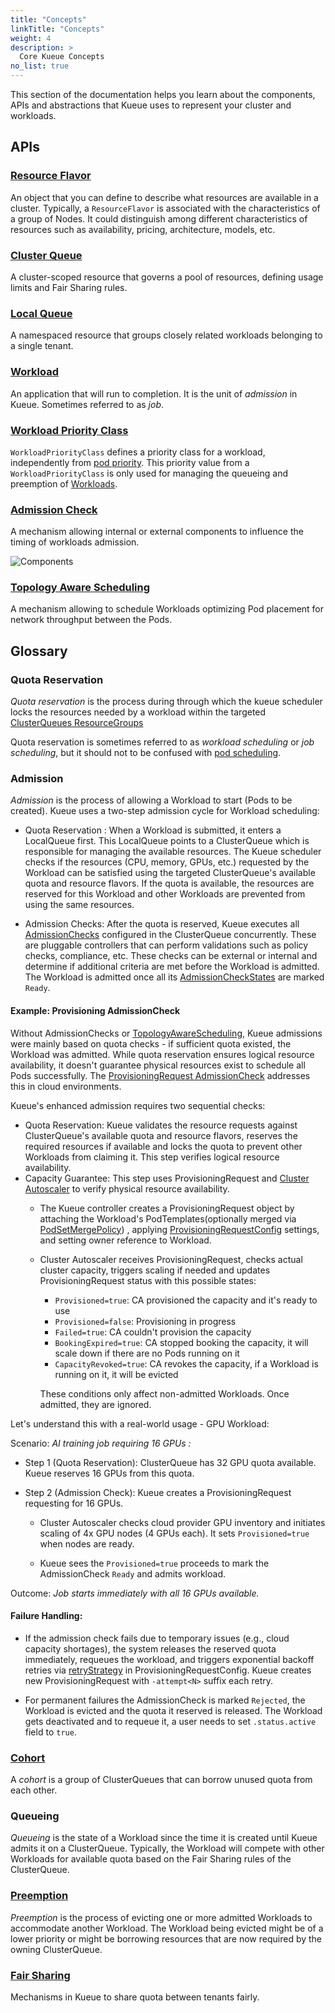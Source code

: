 ```yaml
---
title: "Concepts"
linkTitle: "Concepts"
weight: 4
description: >
  Core Kueue Concepts
no_list: true
---
```


This section of the documentation helps you learn about the components, APIs and
abstractions that Kueue uses to represent your cluster and workloads.

## APIs

### [Resource Flavor](/docs/concepts/resource_flavor)

An object that you can define to describe what resources are available
in a cluster. Typically, a `ResourceFlavor` is associated with the characteristics
of a group of Nodes. It could distinguish among different characteristics of
resources such as availability, pricing, architecture, models, etc.

### [Cluster Queue](/docs/concepts/cluster_queue)

A cluster-scoped resource that governs a pool of resources, defining usage
limits and Fair Sharing rules.

### [Local Queue](/docs/concepts/local_queue)

A namespaced resource that groups closely related workloads belonging to a
single tenant.

### [Workload](/docs/concepts/workload)

An application that will run to completion. It is the unit of _admission_ in
Kueue. Sometimes referred to as _job_.

### [Workload Priority Class](/docs/concepts/workload_priority_class)

`WorkloadPriorityClass` defines a priority class for a workload,
independently from [pod priority](https://kubernetes.io/docs/concepts/scheduling-eviction/pod-priority-preemption/).
This priority value from a `WorkloadPriorityClass` is only used for managing the queueing and preemption of [Workloads](#workload).

### [Admission Check](/docs/concepts/admission_check)

A mechanism allowing internal or external components to influence the timing of workloads admission.

![Components](/images/queueing-components.svg)

### [Topology Aware Scheduling](/docs/concepts/topology_aware_scheduling)

A mechanism allowing to schedule Workloads optimizing Pod placement for
network throughput between the Pods.


## Glossary

### Quota Reservation

_Quota reservation_ is the process during through which the kueue scheduler locks the resources needed by a workload within the targeted
[ClusterQueues ResourceGroups](/docs/concepts/cluster_queue#resource-groups)

Quota reservation is sometimes referred to as _workload scheduling_ or _job scheduling_,
but it should not to be confused with [pod scheduling](https://kubernetes.io/docs/concepts/scheduling-eviction/assign-pod-node/).

### Admission

_Admission_ is the process of allowing a Workload to start (Pods to be created). Kueue uses a two-step admission cycle for Workload scheduling: 

- Quota Reservation : When a Workload is submitted, it enters a LocalQueue first. This LocalQueue points to a ClusterQueue which is responsible for managing the available resources. The Kueue scheduler checks if the resources (CPU, memory, GPUs, etc.) requested by the Workload can be satisfied using the targeted ClusterQueue's available quota and resource flavors. If the quota is available, the resources are reserved for this Workload and other Workloads are prevented from using the same resources. 

- Admission Checks: After the quota is reserved, Kueue executes all [AdmissionChecks](/docs/concepts/admission_check) configured in the ClusterQueue concurrently. These are pluggable controllers that can perform validations such as policy checks, compliance, etc.
These checks can be external or internal and determine if additional criteria are met before the Workload is admitted. The Workload is admitted once all its [AdmissionCheckStates](/docs/concepts/admission_check/#admissioncheckstates) are marked `Ready`.

<h4> Example: Provisioning AdmissionCheck </h4>

Without AdmissionChecks or [TopologyAwareScheduling](docs/concepts/topology_aware_scheduling/), Kueue admissions were mainly based on quota checks - if sufficient quota existed, the Workload was admitted. While quota reservation ensures logical resource availability, it doesn't guarantee physical resources exist to schedule all Pods successfully. The [ProvisioningRequest AdmissionCheck](/docs/admission-check-controllers/provisioning/) addresses this in cloud environments.

Kueue's enhanced admission requires two sequential checks:

- Quota Reservation: Kueue validates the resource requests against ClusterQueue's available quota and resource flavors, reserves the required resources if available and locks the quota to prevent other Workloads from claiming it. This step verifies logical resource availability. <br>
- Capacity Guarantee: This step uses ProvisioningRequest and [Cluster Autoscaler](https://github.com/kubernetes/autoscaler/tree/master/cluster-autoscaler) to verify physical resource availability. 
  - The Kueue controller creates a ProvisioningRequest object by attaching the Workload's PodTemplates(optionally merged via [PodSetMergePolicy](/docs/admission-check-controllers/provisioning/#podset-merge-policy)) , applying [ProvisioningRequestConfig](/docs/admission-check-controllers/provisioning/#provisioningrequest-configuration) settings, and setting owner reference to Workload.
  - Cluster Autoscaler receives ProvisioningRequest, checks actual cluster capacity, triggers scaling if needed and updates ProvisioningRequest status with this possible states: 
    - `Provisioned=true`: CA provisioned the capacity and it's ready to use
    - `Provisioned=false`: Provisioning in progress
    - `Failed=true`:  CA couldn't provision the capacity
    - `BookingExpired=true`: CA stopped booking the capacity, it will scale down if there are no Pods running on it  
    - `CapacityRevoked=true`: CA revokes the capacity, if a Workload is running on it, it will be evicted
  
    These conditions only affect non-admitted Workloads. Once admitted, they are ignored.

Let's understand this with a real-world usage - GPU Workload:

Scenario: *AI training job requiring 16 GPUs :*

- Step 1 (Quota Reservation): ClusterQueue has 32 GPU quota available. Kueue reserves 16 GPUs from this quota.

- Step 2 (Admission Check): Kueue creates a ProvisioningRequest requesting for 16 GPUs. 
  - Cluster Autoscaler checks cloud provider GPU inventory and initiates scaling of 4x GPU nodes (4 GPUs each). It sets `Provisioned=true` when nodes are ready.

  - Kueue sees the `Provisioned=true` proceeds to mark the AdmissionCheck `Ready` and admits workload.

Outcome:
*Job starts immediately with all 16 GPUs available.*

<h4> Failure Handling: </h4> 

- If the admission check fails due to temporary issues (e.g., cloud capacity shortages), the system releases the reserved quota immediately, requeues the workload, and triggers exponential backoff retries via [retryStrategy](docs/admission-check-controllers/provisioning/#retry-strategy) in ProvisioningRequestConfig.
Kueue creates new ProvisioningRequest with `-attempt<N>` suffix each retry.

- For permanent failures the AdmissionCheck is marked `Rejected`, the Workload is evicted and the quota it reserved is released. The Workload gets deactivated and to requeue it, a user needs to set `.status.active` field to `true`.

### [Cohort](/docs/concepts/cluster_queue#cohort)

A _cohort_ is a group of ClusterQueues that can borrow unused quota from each other.

### Queueing

_Queueing_ is the state of a Workload since the time it is created until Kueue admits it on a ClusterQueue.
Typically, the Workload will compete with other Workloads for available
quota based on the Fair Sharing rules of the ClusterQueue.

### [Preemption](/docs/concepts/preemption)

_Preemption_ is the process of evicting one or more admitted Workloads to accommodate another Workload.
The Workload being evicted might be of a lower priority or might be borrowing
resources that are now required by the owning ClusterQueue.

### [Fair Sharing](/docs/concepts/fair_sharing)

Mechanisms in Kueue to share quota between tenants fairly.
